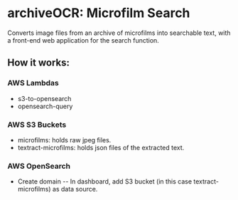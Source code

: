# archiveOCR: Microfilm Search
Converts image files from an archive of microfilms into searchable text, with a front-end web application for the search function.

## How it works:


### AWS Lambdas
- s3-to-opensearch
- opensearch-query

### AWS S3 Buckets
- microfilms: holds raw jpeg files.
- textract-microfilms: holds json files of the extracted text.

### AWS OpenSearch
- Create domain
-- In dashboard, add S3 bucket (in this case textract-microfilms) as data source.
